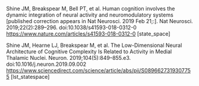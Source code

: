 
Shine JM, Breakspear M, Bell PT, et al. Human cognition involves the dynamic integration of neural activity and neuromodulatory systems [published correction appears in Nat Neurosci. 2019 Feb 21;:]. Nat Neurosci. 2019;22(2):289–296. doi:10.1038/s41593-018-0312-0
https://www.nature.com/articles/s41593-018-0312-0
[state_space]

Shine JM, Hearne LJ, Breakspear M, et al. The Low-Dimensional Neural Architecture of Cognitive Complexity Is Related to Activity in Medial Thalamic Nuclei. Neuron. 2019;104(5):849–855.e3. doi:10.1016/j.neuron.2019.09.002
https://www.sciencedirect.com/science/article/abs/pii/S0896627319307755
[lst_statespace]
